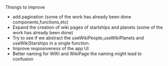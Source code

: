 Thisngs to improve

- add pagination (some of the work has already been done components,functions,etc)
- Expand the creation of wiki pages of startships and planets (some of the work has already been done)
- Try to see if we abstract the useWikiPeople,useWikiPlanets and useWikiStarships in a single function.
- Improve resposiveness of the app UI
- Better naming for WIKI and WikiPage the naming might lead to confusion
